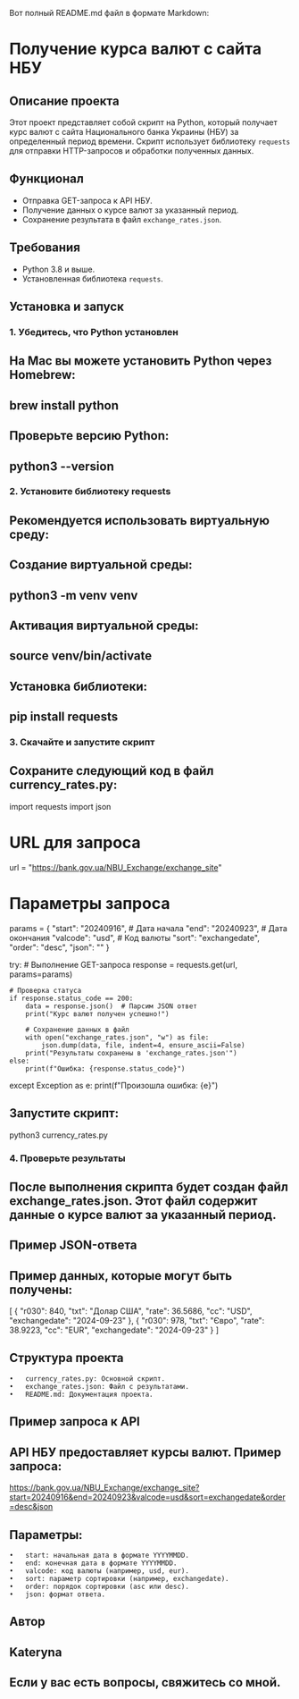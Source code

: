 Вот полный README.md файл в формате Markdown:

# Получение курса валют с сайта НБУ

## Описание проекта
Этот проект представляет собой скрипт на Python, который получает курс валют с сайта Национального банка Украины (НБУ) за определенный период времени. Скрипт использует библиотеку `requests` для отправки HTTP-запросов и обработки полученных данных.

## Функционал
- Отправка GET-запроса к API НБУ.
- Получение данных о курсе валют за указанный период.
- Сохранение результата в файл `exchange_rates.json`.

## Требования
- Python 3.8 и выше.
- Установленная библиотека `requests`.

## Установка и запуск

### 1. Убедитесь, что Python установлен
## На Mac вы можете установить Python через Homebrew:

## brew install python

## Проверьте версию Python:

## python3 --version

### 2. Установите библиотеку requests

## Рекомендуется использовать виртуальную среду:

## Создание виртуальной среды:

## python3 -m venv venv

## Активация виртуальной среды:

## source venv/bin/activate

## Установка библиотеки:

## pip install requests

### 3. Скачайте и запустите скрипт

## Сохраните следующий код в файл currency_rates.py:

import requests
import json

# URL для запроса
url = "https://bank.gov.ua/NBU_Exchange/exchange_site"

# Параметры запроса
params = {
    "start": "20240916",  # Дата начала
    "end": "20240923",    # Дата окончания
    "valcode": "usd",     # Код валюты
    "sort": "exchangedate",
    "order": "desc",
    "json": ""
}

try:
    # Выполнение GET-запроса
    response = requests.get(url, params=params)

    # Проверка статуса
    if response.status_code == 200:
        data = response.json()  # Парсим JSON ответ
        print("Курс валют получен успешно!")

        # Сохранение данных в файл
        with open("exchange_rates.json", "w") as file:
            json.dump(data, file, indent=4, ensure_ascii=False)
        print("Результаты сохранены в 'exchange_rates.json'")
    else:
        print(f"Ошибка: {response.status_code}")
except Exception as e:
    print(f"Произошла ошибка: {e}")

## Запустите скрипт:

python3 currency_rates.py

### 4. Проверьте результаты

## После выполнения скрипта будет создан файл exchange_rates.json. Этот файл содержит данные о курсе валют за указанный период.

## Пример JSON-ответа

## Пример данных, которые могут быть получены:

[
    {
        "r030": 840,
        "txt": "Долар США",
        "rate": 36.5686,
        "cc": "USD",
        "exchangedate": "2024-09-23"
    },
    {
        "r030": 978,
        "txt": "Євро",
        "rate": 38.9223,
        "cc": "EUR",
        "exchangedate": "2024-09-23"
    }
]

## Структура проекта
	•	currency_rates.py: Основной скрипт.
	•	exchange_rates.json: Файл с результатами.
	•	README.md: Документация проекта.

## Пример запроса к API

## API НБУ предоставляет курсы валют. Пример запроса:

https://bank.gov.ua/NBU_Exchange/exchange_site?start=20240916&end=20240923&valcode=usd&sort=exchangedate&order=desc&json

## Параметры:
	•	start: начальная дата в формате YYYYMMDD.
	•	end: конечная дата в формате YYYYMMDD.
	•	valcode: код валюты (например, usd, eur).
	•	sort: параметр сортировки (например, exchangedate).
	•	order: порядок сортировки (asc или desc).
	•	json: формат ответа.

## Автор
## Kateryna
## Если у вас есть вопросы, свяжитесь со мной.
